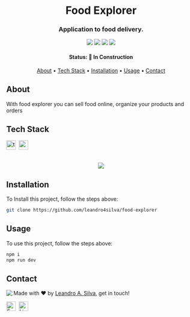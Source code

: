 <h1 align="center">
	Food Explorer
</h1>

<h3 align="center">
	Application to food delivery.
</h3>

<p align="center">
	<img src="https://img.shields.io/badge/PRs-welcome-brightgreen.svg?style=flat-square"/>
	<img src="https://img.shields.io/github/repo-size/leandro4silva/food-explorer?color=green"/>
	<img src="https://img.shields.io/github/last-commit/leandro4silva/food-explorer?color=green"/>
	<img src="https://img.shields.io/github/languages/count/leandro4silva/food-explorer?color=green"/>
</p>

<h4 align="center">
	Status: 🚧 In Construction
</h4>

<p align="center">
	<a href="#about">About</a> •
	<a href="#tech-stack">Tech Stack</a> •
	<a href="#installation">Installation</a> •
	<a href="#usage">Usage</a> • 
	<a href="#contact">Contact</a> 
</p>

## About

With food explorer you can sell food online, organize your products and orders

## Tech Stack
<img src="https://img.shields.io/badge/Nodejs-05122A?style=flat&logo=nodedotjs" alt="typescript Badge" height="25">&nbsp;
<img src="https://img.shields.io/badge/Javascript-05122A?style=flat&logo=typescript" alt="react Badge" height="25">&nbsp;
<br>
<br>

<div align="center"> 
    <img src="https://i.imgur.com/ImcKR5e.png">
</div>

## Installation
To Install this project, follow the steps above:
```bash
git clone https://github.com/leandro4silva/food-explorer
```

## Usage
To use this project, follow the steps above:
```bash
npm i
npm run dev
```

## Contact
<img align="left" src="https://avatars.githubusercontent.com/leandro4silva?size=100">

Made with ❤️ by [Leandro A. Silva](https://github.com/leandro4silva), get in touch!

<a href="mailto:leandro94.a.s@gmail.com" target="_blank"><img src="https://img.shields.io/badge/Email-D14836?style=flat&logo=gmail&logoColor=white" alt="Email Badge" height="25"></a>&nbsp;
<a href="https://www.linkedin.com/in/leandro-alves-da-silva-6a441b197/" target="_blank"><img src="https://img.shields.io/badge/Linkedin-0077B5?style=flat&logo=linkedin&logoColor=white" alt="LinkedIn Badge" height="25"></a>&nbsp;

<br clear="left"/>
